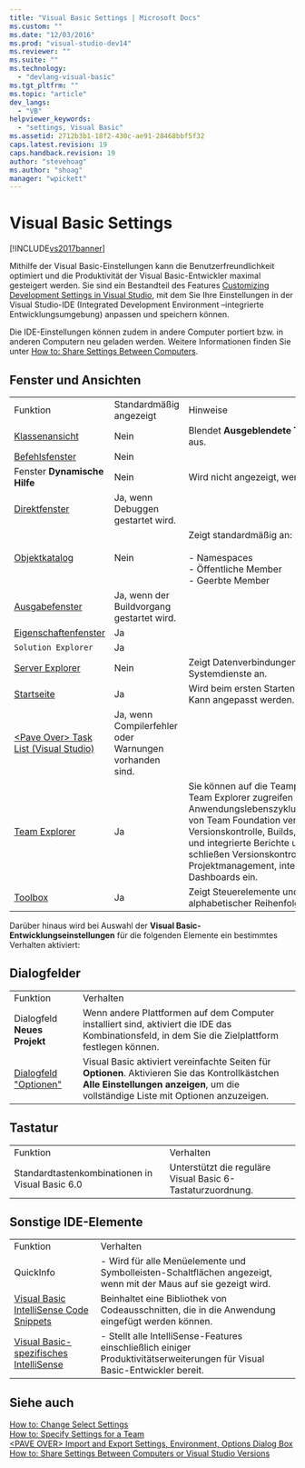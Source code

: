 ```yaml
---
title: "Visual Basic Settings | Microsoft Docs"
ms.custom: ""
ms.date: "12/03/2016"
ms.prod: "visual-studio-dev14"
ms.reviewer: ""
ms.suite: ""
ms.technology: 
  - "devlang-visual-basic"
ms.tgt_pltfrm: ""
ms.topic: "article"
dev_langs: 
  - "VB"
helpviewer_keywords: 
  - "settings, Visual Basic"
ms.assetid: 2712b3b1-18f2-430c-ae91-28468bbf5f32
caps.latest.revision: 19
caps.handback.revision: 19
author: "stevehoag"
ms.author: "shoag"
manager: "wpickett"
---
```

# Visual Basic Settings
[!INCLUDE[vs2017banner](../../../visual-basic/developing-apps/includes/vs2017banner.md)]

Mithilfe der Visual Basic\-Einstellungen kann die Benutzerfreundlichkeit optimiert und die Produktivität der Visual Basic\-Entwickler maximal gesteigert werden.  Sie sind ein Bestandteil des Features [Customizing Development Settings in Visual Studio](http://msdn.microsoft.com/de-de/22c4debb-4e31-47a8-8f19-16f328d7dcd3), mit dem Sie Ihre Einstellungen in der Visual Studio\-IDE \(Integrated Development Environment –integrierte Entwicklungsumgebung\) anpassen und speichern können.  
  
 Die IDE\-Einstellungen können zudem in andere Computer portiert bzw. in anderen Computern neu geladen werden.  Weitere Informationen finden Sie unter [How to: Share Settings Between Computers](http://msdn.microsoft.com/de-de/1131fb10-35c1-42da-9cd8-91aa3235b882).  
  
## Fenster und Ansichten  
  
||||  
|-|-|-|  
|Funktion|Standardmäßig angezeigt|Hinweise|  
|[Klassenansicht](/visual-studio/ide/viewing-the-structure-of-code)|Nein|Blendet **Ausgeblendete Typen und Member** aus.|  
|[Befehlsfenster](/visual-studio/ide/reference/command-window)|Nein||  
|Fenster **Dynamische Hilfe**|Nein|Wird nicht angezeigt, wenn Sie F1 drücken.|  
|[Direktfenster](/visual-studio/ide/reference/immediate-window)|Ja, wenn Debuggen gestartet wird.||  
|[Objektkatalog](/visual-studio/ide/viewing-the-structure-of-code)|Nein|Zeigt standardmäßig an:<br /><br /> -   Namespaces<br />-   Öffentliche Member<br />-   Geerbte Member|  
|[Ausgabefenster](/visual-studio/ide/reference/output-window)|Ja, wenn der Buildvorgang gestartet wird.||  
|[Eigenschaftenfenster](/visual-studio/ide/reference/properties-window)|Ja||  
|`Solution Explorer`|Ja||  
|[Server Explorer](../Topic/Server%20Explorer.md)|Nein|Zeigt Datenverbindungen und verfügbare Systemdienste an.|  
|[Startseite](/visual-studio/ide/customizing-the-start-page-for-visual-studio)|Ja|Wird beim ersten Starten der IDE angezeigt.  Kann angepasst werden.|  
|[\<Pave Over\> Task List \(Visual Studio\)](http://msdn.microsoft.com/de-de/ce97c0e2-5011-499a-b60a-dc5b9cc22654)|Ja, wenn Compilerfehler oder Warnungen vorhanden sind.||  
|[Team Explorer](../Topic/Connect%20to%20team%20projects%20in%20Team%20Foundation%20Server.md)|Ja|Sie können auf die Teamprojekte mithilfe von Team Explorer zugreifen und können die Anwendungslebenszyklusverwaltungsfunktionen von Team Foundation verwenden, z. B. Versionskontrolle, Builds, Projektmanagement und integrierte Berichte und Dashboards.  Diese schließen Versionskontrolle, Builds, Projektmanagement, integrierte Berichte und Dashboards ein.|  
|[Toolbox](/visual-studio/ide/reference/toolbox)|Ja|Zeigt Steuerelemente und Komponenten in alphabetischer Reihenfolge an.|  
  
 Darüber hinaus wird bei Auswahl der **Visual Basic\-Entwicklungseinstellungen** für die folgenden Elemente ein bestimmtes Verhalten aktiviert:  
  
## Dialogfelder  
  
|||  
|-|-|  
|Funktion|Verhalten|  
|Dialogfeld **Neues Projekt**|Wenn andere Plattformen auf dem Computer installiert sind, aktiviert die IDE das Kombinationsfeld, in dem Sie die Zielplattform festlegen können.|  
|[Dialogfeld "Optionen"](/visual-studio/ide/reference/options-dialog-box-visual-studio)|Visual Basic aktiviert vereinfachte Seiten für **Optionen**.  Aktivieren Sie das Kontrollkästchen **Alle Einstellungen anzeigen**, um die vollständige Liste mit Optionen anzuzeigen.|  
  
## Tastatur  
  
|||  
|-|-|  
|Funktion|Verhalten|  
|Standardtastenkombinationen in Visual Basic 6.0|Unterstützt die reguläre Visual Basic 6\-Tastaturzuordnung.|  
  
## Sonstige IDE\-Elemente  
  
|||  
|-|-|  
|Funktion|Verhalten|  
|QuickInfo|-   Wird für alle Menüelemente und Symbolleisten\-Schaltflächen angezeigt, wenn mit der Maus auf sie gezeigt wird.|  
|[Visual Basic IntelliSense Code Snippets](../../../visual-basic/developing-apps/using-ide/intellisense-code-snippets.md)|Beinhaltet eine Bibliothek von Codeausschnitten, die in die Anwendung eingefügt werden können.|  
|[Visual Basic\-spezifisches IntelliSense](/visual-studio/ide/visual-basic-specific-intellisense)|-   Stellt alle IntelliSense\-Features einschließlich einiger Produktivitätserweiterungen für Visual Basic\-Entwickler bereit.|  
  
## Siehe auch  
 [How to: Change Select Settings](http://msdn.microsoft.com/de-de/ec70b520-a3e3-43c9-929b-bdc732cd2147)   
 [How to: Specify Settings for a Team](http://msdn.microsoft.com/de-de/89eeee3d-dd5e-4815-a45b-c48add63a8aa)   
 [\<PAVE OVER\> Import and Export Settings, Environment, Options Dialog Box](http://msdn.microsoft.com/de-de/536fb39a-83a4-4b5b-afd6-8e6c42f980fe)   
 [How to: Share Settings Between Computers or Visual Studio Versions](http://msdn.microsoft.com/de-de/1131fb10-35c1-42da-9cd8-91aa3235b882)